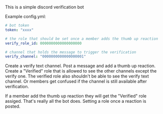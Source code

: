 This is a simple discord verification bot

Example config.yml:

```yaml
# bot token
token: "xxxx"

# the role that should be set once a member adds the thumb up reaction
verify_role_id: 0000000000000000000

# channel that holds the message to trigger the verification
verify_channel: "0000000000000000001"
```

Create a verify text channel. Post a message and add a thumb up reaction.
Create a "Verified" role that is allowed to see the other channels except the verify one.
The verified role also shouldn't be able to see the verify text channel. Or members get confused if the channel is still available after verification.

If a member add the thumb up reaction they will get the "Verified" role assiged.
That's really all the bot does. Setting a role once a reaction is posted.